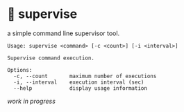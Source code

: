 # :eyes: supervise

a simple command line supervisor tool.

```
Usage: supervise <command> [-c <count>] [-i <interval>]

Supervise command execution.

Options:
  -c, --count       maximum number of executions
  -i, --interval    execution interval (sec)
  --help            display usage information
```

_work in progress_
